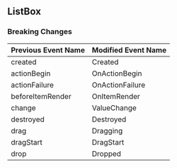 ## ListBox

### Breaking Changes

|Previous Event Name|Modified Event Name|
|-----------|-----------|
|created|Created|
|actionBegin|OnActionBegin|
|actionFailure|OnActionFailure|
|beforeItemRender|OnItemRender|
|change|ValueChange|
|destroyed|Destroyed|
|drag|Dragging|
|dragStart|DragStart|
|drop|Dropped|
